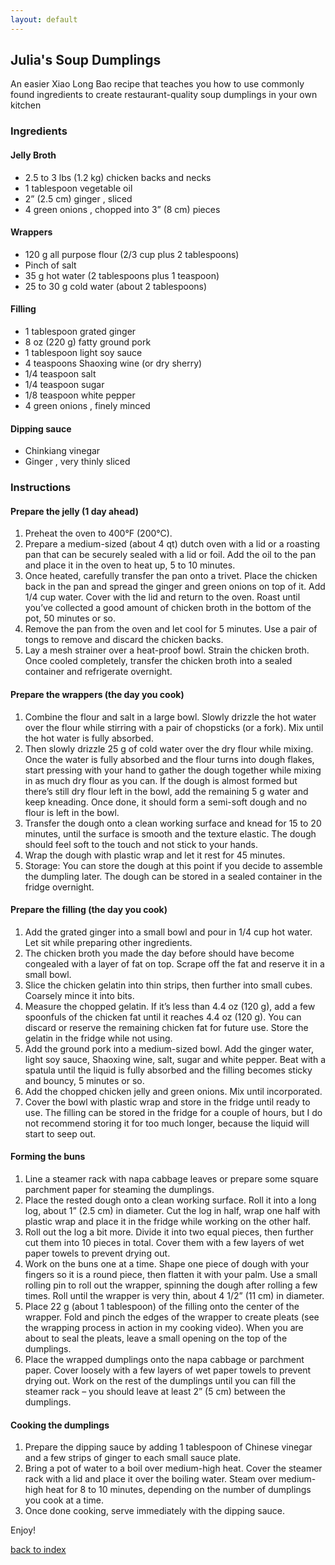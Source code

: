```yaml
---
layout: default
---
```


<!---
Example comment
-->

## Julia's Soup Dumplings
<!---
git username: jxu720
Recipe from https://omnivorescookbook.com/soup-dumplings/
-->
An easier Xiao Long Bao recipe that teaches you how to use commonly found ingredients to create restaurant-quality soup dumplings in your own kitchen

### Ingredients

#### Jelly Broth
- 2.5 to 3 lbs (1.2 kg) chicken backs and necks
- 1 tablespoon vegetable oil
- 2” (2.5 cm) ginger , sliced
- 4 green onions , chopped into 3” (8 cm) pieces

#### Wrappers
- 120 g all purpose flour (2/3 cup plus 2 tablespoons)
- Pinch of salt
- 35 g hot water (2 tablespoons plus 1 teaspoon)
- 25 to 30 g cold water (about 2 tablespoons)

#### Filling
- 1 tablespoon grated ginger
- 8 oz (220 g) fatty ground pork
- 1 tablespoon light soy sauce
- 4 teaspoons Shaoxing wine (or dry sherry)
- 1/4 teaspoon salt
- 1/4 teaspoon sugar
- 1/8 teaspoon white pepper
- 4 green onions , finely minced

#### Dipping sauce
- Chinkiang vinegar
- Ginger , very thinly sliced

### Instructions

#### Prepare the jelly (1 day ahead)
1. Preheat the oven to 400°F (200°C).
2. Prepare a medium-sized (about 4 qt) dutch oven with a lid or a roasting pan that can be securely sealed with a lid or foil. Add the oil to the pan and place it in the oven to heat up, 5 to 10 minutes.
3. Once heated, carefully transfer the pan onto a trivet. Place the chicken back in the pan and spread the ginger and green onions on top of it. Add 1/4 cup water. Cover with the lid and return to the oven. Roast until you’ve collected a good amount of chicken broth in the bottom of the pot, 50 minutes or so.
4. Remove the pan from the oven and let cool for 5 minutes. Use a pair of tongs to remove and discard the chicken backs.
5. Lay a mesh strainer over a heat-proof bowl. Strain the chicken broth. Once cooled completely, transfer the chicken broth into a sealed container and refrigerate overnight.

#### Prepare the wrappers (the day you cook)
1. Combine the flour and salt in a large bowl. Slowly drizzle the hot water over the flour while stirring with a pair of chopsticks (or a fork). Mix until the hot water is fully absorbed.
2. Then slowly drizzle 25 g of cold water over the dry flour while mixing. Once the water is fully absorbed and the flour turns into dough flakes, start pressing with your hand to gather the dough together while mixing in as much dry flour as you can. If the dough is almost formed but there’s still dry flour left in the bowl, add the remaining 5 g water and keep kneading. Once done, it should form a semi-soft dough and no flour is left in the bowl.
3. Transfer the dough onto a clean working surface and knead for 15 to 20 minutes, until the surface is smooth and the texture elastic. The dough should feel soft to the touch and not stick to your hands.
4. Wrap the dough with plastic wrap and let it rest for 45 minutes.
5. Storage: You can store the dough at this point if you decide to assemble the dumpling later. The dough can be stored in a sealed container in the fridge overnight.

#### Prepare the filling (the day you cook)
1. Add the grated ginger into a small bowl and pour in 1/4 cup hot water. Let sit while preparing other ingredients.
2. The chicken broth you made the day before should have become congealed with a layer of fat on top. Scrape off the fat and reserve it in a small bowl.
3. Slice the chicken gelatin into thin strips, then further into small cubes. Coarsely mince it into bits.
4. Measure the chopped gelatin. If it’s less than 4.4 oz (120 g), add a few spoonfuls of the chicken fat until it reaches 4.4 oz (120 g). You can discard or reserve the remaining chicken fat for future use. Store the gelatin in the fridge while not using.
5. Add the ground pork into a medium-sized bowl. Add the ginger water, light soy sauce, Shaoxing wine, salt, sugar and white pepper. Beat with a spatula until the liquid is fully absorbed and the filling becomes sticky and bouncy, 5 minutes or so.
6. Add the chopped chicken jelly and green onions. Mix until incorporated.
7. Cover the bowl with plastic wrap and store in the fridge until ready to use. The filling can be stored in the fridge for a couple of hours, but I do not recommend storing it for too much longer, because the liquid will start to seep out.

#### Forming the buns
1. Line a steamer rack with napa cabbage leaves or prepare some square parchment paper for steaming the dumplings.
2. Place the rested dough onto a clean working surface. Roll it into a long log, about 1” (2.5 cm) in diameter. Cut the log in half, wrap one half with plastic wrap and place it in the fridge while working on the other half.
3. Roll out the log a bit more. Divide it into two equal pieces, then further cut them into 10 pieces in total. Cover them with a few layers of wet paper towels to prevent drying out.
4. Work on the buns one at a time. Shape one piece of dough with your fingers so it is a round piece, then flatten it with your palm. Use a small rolling pin to roll out the wrapper, spinning the dough after rolling a few times. Roll until the wrapper is very thin, about 4 1/2” (11 cm) in diameter.
5. Place 22 g (about 1 tablespoon) of the filling onto the center of the wrapper. Fold and pinch the edges of the wrapper to create pleats (see the wrapping process in action in my cooking video). When you are about to seal the pleats, leave a small opening on the top of the dumplings.
6. Place the wrapped dumplings onto the napa cabbage or parchment paper. Cover loosely with a few layers of wet paper towels to prevent drying out. Work on the rest of the dumplings until you can fill the steamer rack – you should leave at least 2” (5 cm) between the dumplings.

#### Cooking the dumplings
1. Prepare the dipping sauce by adding 1 tablespoon of Chinese vinegar and a few strips of ginger to each small sauce plate.
2. Bring a pot of water to a boil over medium-high heat. Cover the steamer rack with a lid and place it over the boiling water. Steam over medium-high heat for 8 to 10 minutes, depending on the number of dumplings you cook at a time.
3. Once done cooking, serve immediately with the dipping sauce.

Enjoy!

<!--
Keep this link to return to the index
-->
[back to index](../)